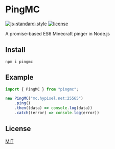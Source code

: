 # PingMC

[![js-standard-style](https://img.shields.io/badge/code%20style-standard-yellowgreen.svg)](http://standardjs.com/)
[![license](https://img.shields.io/badge/license-MIT-blue.svg)](LICENSE.md)

A promise-based ES6 Minecraft pinger in Node.js

## Install
`npm i pingmc`

## Example
```javascript
import { PingMC } from "pingmc";

new PingMC("mc.hypixel.net:25565")
    .ping()
    .then((data) => console.log(data))
    .catch((error) => console.log(error))

```

## License
[MIT](LICENSE.md)

